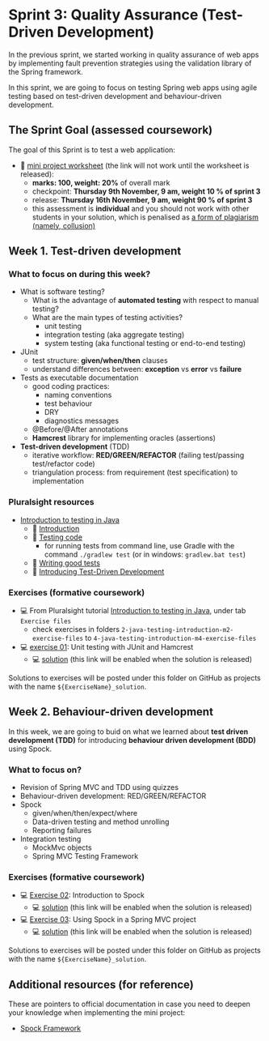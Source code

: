 <link rel='stylesheet' href='./web/swiss.css'/>

# Sprint 3: Quality Assurance (Test-Driven Development)

In the previous sprint, we started working in quality assurance of web apps by implementing fault prevention strategies using the validation library of the Spring framework.

In this sprint, we are going to focus on testing Spring web apps using agile testing based on test-driven development and behaviour-driven development.


## The Sprint Goal (assessed coursework)

The goal of this Sprint is to test a web application: 

* :dart: [mini project worksheet](./worksheet.md) (the link will not work until the worksheet is released):
  * **marks: 100, weight: 20%** of overall mark
  * checkpoint: **Thursday 9th November, 9 am, weight 10 % of sprint 3**
  * release: **Thursday 16th November, 9 am, weight 90 % of sprint 3**
  * this assessment is **individual** and you should not work with other students in your solution, which is penalised as [a form of plagiarism (namely, collusion)](https://campus.cs.le.ac.uk/ForStudents/plagiarism/DoAIF.pdf)


## Week 1. Test-driven development

### What to focus on during this week?
* What is software testing? 
  * What is the advantage of **automated testing** with respect to manual testing?
  * What are the main types of testing activities?
    * unit testing
    * integration testing (aka aggregate testing) 
    * system testing (aka functional testing or end-to-end testing)
* JUnit
  * test structure: **given/when/then** clauses
  * understand differences between: **exception** vs **error** vs **failure**
* Tests as executable documentation
  * good coding practices:
    * naming conventions
    * test behaviour
    * DRY
    * diagnostics messages
  * @Before/@After annotations
  * **Hamcrest** library for implementing oracles (assertions)
* **Test-driven development** (TDD)
  * iterative workflow: **RED/GREEN/REFACTOR** (failing test/passing test/refactor code)
  * triangulation process: from requirement (test specification) to implementation 
    
### Pluralsight resources
* [Introduction to testing in Java](https://app.pluralsight.com/library/courses/java-testing-introduction/table-of-contents)
  * :movie_camera: [Introduction](https://app.pluralsight.com/player?course=java-testing-introduction&author=richard-warburton&name=java-testing-introduction-m1&clip=0&mode=live)
  * :movie_camera: [Testing code](https://app.pluralsight.com/player?course=java-testing-introduction&author=richard-warburton&name=java-testing-introduction-m2&clip=0&mode=live)
    * for running tests from command line, use Gradle with the command `./gradlew test` (or in windows: `gradlew.bat test`)
  * :movie_camera: [Writing good tests](https://app.pluralsight.com/player?course=java-testing-introduction&author=richard-warburton&name=java-testing-introduction-m3&clip=0&mode=live)
  * :movie_camera: [Introducing Test-Driven Development](https://app.pluralsight.com/player?course=java-testing-introduction&author=richard-warburton&name=java-testing-introduction-m4&clip=0&mode=live)
  
### Exercises (formative coursework)
* :computer: From Pluralsight tutorial [Introduction to testing in Java](https://app.pluralsight.com/library/courses/java-testing-introduction/table-of-contents), under tab `Exercise files`
  * check exercises in folders `2-java-testing-introduction-m2-exercise-files` to `4-java-testing-introduction-m4-exercise-files`
* :computer: [exercise 01](./TDD_ex01/readme.md): Unit testing with JUnit and Hamcrest
  * :computer: [solution](./TDD_ex01_solution/) (this link will be enabled when the solution is released)

Solutions to exercises will be posted under this folder on GitHub as projects with the name `${ExerciseName}_solution`.
  
## Week 2. Behaviour-driven development 

In this week, we are going to buid on what we learned about **test driven development (TDD)** for introducing **behaviour driven development (BDD)** using Spock.

### What to focus on?
* Revision of Spring MVC and TDD using quizzes
* Behaviour-driven development: RED/GREEN/REFACTOR
* Spock
  * given/when/then/expect/where
  * Data-driven testing and method unrolling
  * Reporting failures
* Integration testing
  * MockMvc objects
  * Spring MVC Testing Framework
  

### Exercises (formative coursework)
* :computer: [Exercise 02](./TDD_ex02/readme.md): Introduction to Spock 
  * :computer: [solution](./TDD_ex02_solution/) (this link will be enabled when the solution is released)
* :computer: [Exercise 03](./TDD_ex03/readme.md): Using Spock in a Spring MVC project
  * :computer: [solution](./TDD_ex03_solution/) (this link will be enabled when the solution is released) 

Solutions to exercises will be posted under this folder on GitHub as projects with the name `${ExerciseName}_solution`.

## Additional resources (for reference)

These are pointers to official documentation in case you need to deepen your knowledge when implementing the mini project:
* [Spock Framework](http://spockframework.org/spock/docs/1.1/)




